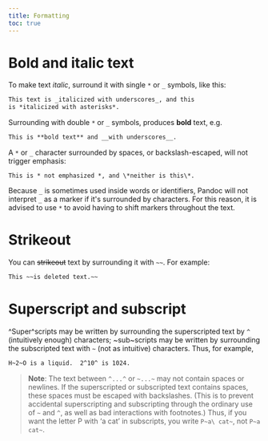 ```yaml
---
title: Formatting
toc: true
---
```


# Bold and italic text

To make text *italic*, surround it with single `*` or `_` symbols, like this:

```markdown
This text is _italicized with underscores_, and this
is *italicized with asterisks*.
```

Surrounding with double `*` or `_` symbols, produces **bold** text, e.g.

```markdown
This is **bold text** and __with underscores__.
```

A `*` or `_` character surrounded by spaces, or backslash-escaped, will not trigger emphasis:

```shell
This is * not emphasized *, and \*neither is this\*.
```

Because `_` is sometimes used inside words or identifiers, Pandoc will not interpret `_` as a marker if it's surrounded by characters. For this reason, it is advised to use `*` to avoid having to shift markers throughout the text.

# Strikeout

You can ~~strikeout~~ text by surrounding it with `~~`. For example:

```markdown
This ~~is deleted text.~~
```

# Superscript and subscript

^Super^scripts may be written by surrounding the superscripted text by `^` (intuitively enough) characters; ~sub~scripts may be written by surrounding the subscripted text with `~` (not as intuitive) characters. Thus, for example,

```markdown
H~2~O is a liquid.  2^10^ is 1024.
```

> **Note**: The text between `^...^` or `~...~` may not contain spaces or newlines. If the superscripted or subscripted text contains spaces, these spaces must be escaped with backslashes. (This is to prevent accidental superscripting and subscripting through the ordinary use of `~` and `^`, as well as bad interactions with footnotes.) Thus, if you want the letter P with ‘a cat’ in subscripts, you write `P~a\ cat~`, not `P~a cat~`.
